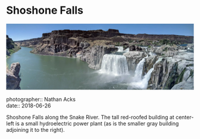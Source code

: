 # Shoshone Falls

![Multiple waterfalls plunge over a cliff of gray volcanic rock into a steep canyon](assets/2018-06-26-shoshone-falls.webp)

photographer:: Nathan Acks  
date:: 2018-06-26

Shoshone Falls along the Snake River. The tall red-roofed building at center-left is a small hydroelectric power plant (as is the smaller gray building adjoining it to the right).
